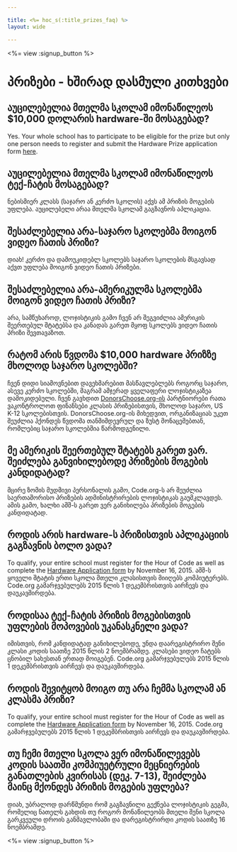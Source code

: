 ```yaml
---

title: <%= hoc_s(:title_prizes_faq) %>
layout: wide

---
```


<%= view :signup_button %>

# პრიზები - ხშირად დასმული კითხვები

## აუცილებელია მთელმა სკოლამ იმონაწილეოს $10,000 დოლარის hardware-ში მოსაგებად?

Yes. Your whole school has to participate to be eligible for the prize but only one person needs to register and submit the Hardware Prize application form [here](<%= resolve_url('/prizes') %>).

## აუცილებელია მთელმა სკოლამ იმონაწილეოს ტექ-ჩატის მოსაგებად?

ნებისმიერ კლასს (საჯარო ან კერძო სკოლის) აქვს ამ პრიზის მოგების უფლება. აუცილებელი არაა მთელმა სკოლამ გაგზავნოს აპლიკაცია.

## შესაძლებელია არა-საჯარო სკოლებმა მოიგონ ვიდეო ჩათის პრიზი?

დიახ! კერძო და დამოუკიდებლ სკოლებს საჯარო სკოლების მსგავსად აქვთ უფლება მოიგონ ვიდეო ჩათის პრიზები.

## შესაძლებელია არა-ამერიკულმა სკოლებმა მოიგონ ვიდეო ჩათის პრიზი?

არა, სამწუხაროდ, ლოჯისტიკის გამო ჩვენ არ შეგვიძლია ამერიკის შეერთებულ შტატებსა და კანადას გარეთ მყოფ სკოლებს ვიდეო ჩათის პრიზი შევთავაზოთ.

## რატომ არის წვდომა $10,000 hardware პრიზზე მხოლოდ საჯარო სკოლებში?

ჩვენ დიდი სიამოვნებით დავეხმარებით მასწავლებლებს როგორც საჯარო, ასევე კერძო სკოლებში, მაგრამ ამჯერად ყველაფერი ლოჯისტიკაზეა დამოკიდებული. ჩვენ გავხდით [DonorsChoose.org-ის](http://donorschoose.org) პარტნიორები რათა ვაკონტროლოთ ფინანსები კლასის პრიზებისთვის, მხოლოდ საჯარო, US K-12 სკოლებისთვის. DonorsChoose.org-ის მიხედვით, ორგანიზაციას უკეთ შეუძლია ჰქონდეს წვდომა თანმიმდევრულ და ზუსტ მონაცემებთან, რომლებიც საჯარო სკოლებშია წარმოდგენილი.

## მე ამერიკის შეერთებულ შტატებს გარეთ ვარ. შეიძლება განვიხილებოდე პრიზების მოგების კანდიდატად?

მცირე ზომის მუდმივი პერსონალის გამო, Code.org-ს არ შეუძლია საერთაშორისო პრიზების ადმინისტრირების ლოჯისტიკას გაუმკლავდეს. ამის გამო, ხალხი აშშ-ს გარეთ ვერ განიხილება პრიზების მოგების კანდიდატად.

## როდის არის hardware-ს პრიზისთვის აპლიკაციის გაგზავნის ბოლო ვადა?

To qualify, your entire school must register for the Hour of Code as well as complete the [Hardware Application form](<%= resolve_url('/prizes') %>) by November 16, 2015. აშშ-ს ყოველი შტატის ერთი სკოლა მთელი კლასისთვის მიიღებს კომპიუტერებს. Code.org გამარჯვებულებს 2015 წლის 1 დეკემბრისთვის აირჩევს და დაუკავშირდება.

## როდისაა ტექ-ჩატის პრიზის მოგებისთვის უფლების მოპოვების უკანასკნელი ვადა?

იმისთვის, რომ კანდიდატად განიხილებოდე, უნდა დაარეგისტრირო შენი კლასი კოდის საათზე 2015 წლის 2 ნოემბრამდე. კლასები ვიდეო ჩატებს ცნობილ სახესთან ერთად მოიგებენ. Code.org გამარჯვებულებს 2015 წლის 1 დეკემბრისთვის აირჩევს და დაუკავშირდება.

## როდის შევიტყობ მოიგო თუ არა ჩემმა სკოლამ ან კლასმა პრიზი?

To qualify, your entire school must register for the Hour of Code as well as complete the [Hardware Application form](<%= resolve_url('/prizes') %>) by November 16, 2015. Code.org გამარჯვებულებს 2015 წლის 1 დეკემბრისთვის აირჩევს და დაუკავშირდება.

## თუ ჩემი მთელი სკოლა ვერ იმონაწილევებს კოდის საათში კომპიუეტრული მეცნიერების განათლების კვირისას (დეკ. 7-13), შეიძლება მაინც მქონდეს პრიზის მოგების უფლება?

დიახ, უბრალოდ დარწმუნდი რომ გაგზავნილი გექნება ლოჯისტიკის გეგმა, რომელიც ნათელს გახდის თუ როგორ მონაწილეობს მთელი შენი სკოლა გარკვეული დროის განმავლობაში და დარეგისტრირდი კოდის საათზე 16 ნოემბრამდე.

<%= view :signup_button %>